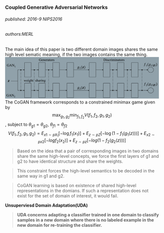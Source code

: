 ### Coupled Generative Adversarial Networks
###### published: 2016-9  NIPS2016
###### authors:MERL
The main idea of this paper is two different domain images shares the same high level sematic meaning, if the two images contains the same thing.
![cogan](../figures/cogan.png)
The CoGAN framework corresponds to a constrained minimax game given by
$$
\max_{g_1,g_2} \min_{f_1, f_2}V(f_1, f_2, g_1, g_2)
$$
, subject to  $\theta_{g1} = \theta_{g2}$, $\theta_{f1}=\theta_{f2}$
$$
V(f_1, f_2, g_1, g_2) = E_{x1 \sim pX_1}[-\log f_1(x_1)]+ E_{z\sim pZ} [-\log(1-f_1(g_1(z)))] + E_{x2\sim px2}[-logf_2(x_2)] + E_{z\sim pz}[-log(1-f_2(g_2(z)))]
$$

> Based on the idea that a pair of corresponding images in two domains share the same high-level concepts, we force the first layers of g1 and g2 to have identical structure and share the weights.

> This constraint forces the high-level semantics to be decoded in the same way in g1 and g2.

> CoGAN learning is based on existence of shared high-level representations in the domians. If such a representation does not exist for the set of domain of interest, it would fail.

**Unsuperviesd Domain Adaptation(UDA)**
> **UDA concerns adapting a classifier trained in one domain to classify samples in a new domain where there is no labeled example in the new domain for re-training the classifier.**
